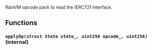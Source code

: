 RainVM opcode pack to read the IERC721 interface.





## Functions
### `applyOp(struct State state_, uint256 opcode_, uint256)` (internal)





